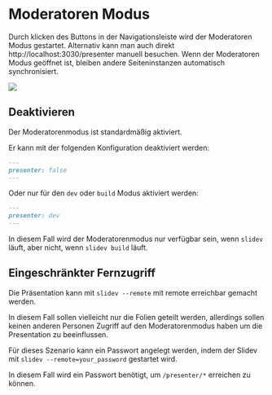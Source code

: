 # Moderatoren Modus

Durch klicken des <carbon-user-speaker class="inline-icon-btn"/> Buttons in der Navigationsleiste wird der Moderatoren Modus gestartet. Alternativ kann man auch direkt http://localhost:3030/presenter manuell besuchen. Wenn der Moderatoren Modus geöffnet ist, bleiben andere Seiteninstanzen automatisch synchronisiert.

![](/screenshots/presenter-mode.png)

## Deaktivieren

Der Moderatorenmodus ist standardmäßig aktiviert.

Er kann mit der folgenden Konfiguration deaktiviert werden:

```md
---
presenter: false
---
```

Oder nur für den `dev` oder `build` Modus aktiviert werden:  

```md
---
presenter: dev
---
```
In diesem Fall wird der Moderatorenmodus nur verfügbar sein, wenn `slidev` läuft, aber nicht, wenn `slidev build` läuft.

## Eingeschränkter Fernzugriff

Die Präsentation kann mit `slidev --remote` mit remote erreichbar gemacht werden.

In diesem Fall sollen vielleicht nur die Folien geteilt werden, allerdings sollen keinen anderen Personen Zugriff auf den Moderatorenmodus haben um die Presentation zu beeinflussen.

Für dieses Szenario kann ein Passwort angelegt werden, indem der Slidev mit `slidev --remote=your_password` gestartet wird.

In diesem Fall wird ein Passwort benötigt, um `/presenter/*` erreichen zu können.
